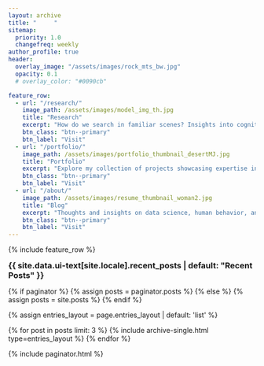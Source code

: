 ```yaml
---
layout: archive
title: "     "
sitemap:
  priority: 1.0
  changefreq: weekly
author_profile: true
header: 
  overlay_image: "/assets/images/rock_mts_bw.jpg"
  opacity: 0.1
  # overlay_color: "#0090cb"

feature_row:
  - url: "/research/"
    image_path: /assets/images/model_img_th.jpg
    title: "Research"
    excerpt: "How do we search in familiar scenes? Insights into cognitive processing by studing spatial patterns in eye movements and relationship to memory."
    btn_class: "btn--primary"
    btn_label: "Visit"
  - url: "/portfolio/"
    image_path: /assets/images/portfolio_thumbnail_desertMJ.jpg
    title: "Portfolio"
    excerpt: "Explore my collection of projects showcasing expertise in Data Science and AI, including web apps, data visualizations, and ML projects."
    btn_class: "btn--primary"
    btn_label: "Visit"
  - url: "/about/"
    image_path: /assets/images/resume_thumbnail_woman2.jpg
    title: "Blog"
    excerpt: "Thoughts and insights on data science, human behavior, and the technology that connects them - Coming Soon (examples below)."
    btn_class: "btn--primary"
    btn_label: "Visit"
---
```


{% include feature_row %}

<h3 class="archive__subtitle" style="margin: 0;">{{ site.data.ui-text[site.locale].recent_posts | default: "Recent Posts" }}</h3>

{% if paginator %}
  {% assign posts = paginator.posts %}
{% else %}
  {% assign posts = site.posts %}
{% endif %}

<!-- <p>Number of posts assigned: {{ posts | size }}</p> -->

{% assign entries_layout = page.entries_layout | default: 'list' %}
<div class="entries-{{ entries_layout }}">
  {% for post in posts limit: 3 %}
    {% include archive-single.html type=entries_layout %}
  {% endfor %}
</div>

{% include paginator.html %}
